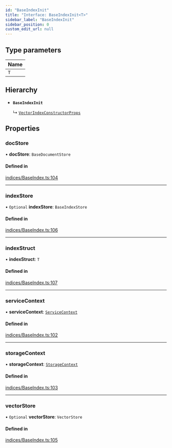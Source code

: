 ```yaml
---
id: "BaseIndexInit"
title: "Interface: BaseIndexInit<T>"
sidebar_label: "BaseIndexInit"
sidebar_position: 0
custom_edit_url: null
---
```


## Type parameters

| Name |
| :------ |
| `T` |

## Hierarchy

- **`BaseIndexInit`**

  ↳ [`VectorIndexConstructorProps`](VectorIndexConstructorProps.md)

## Properties

### docStore

• **docStore**: `BaseDocumentStore`

#### Defined in

[indices/BaseIndex.ts:104](https://github.com/run-llama/LlamaIndexTS/blob/main/packages/core/src/indices/BaseIndex.ts#L104)

___

### indexStore

• `Optional` **indexStore**: `BaseIndexStore`

#### Defined in

[indices/BaseIndex.ts:106](https://github.com/run-llama/LlamaIndexTS/blob/main/packages/core/src/indices/BaseIndex.ts#L106)

___

### indexStruct

• **indexStruct**: `T`

#### Defined in

[indices/BaseIndex.ts:107](https://github.com/run-llama/LlamaIndexTS/blob/main/packages/core/src/indices/BaseIndex.ts#L107)

___

### serviceContext

• **serviceContext**: [`ServiceContext`](ServiceContext.md)

#### Defined in

[indices/BaseIndex.ts:102](https://github.com/run-llama/LlamaIndexTS/blob/main/packages/core/src/indices/BaseIndex.ts#L102)

___

### storageContext

• **storageContext**: [`StorageContext`](StorageContext.md)

#### Defined in

[indices/BaseIndex.ts:103](https://github.com/run-llama/LlamaIndexTS/blob/main/packages/core/src/indices/BaseIndex.ts#L103)

___

### vectorStore

• `Optional` **vectorStore**: `VectorStore`

#### Defined in

[indices/BaseIndex.ts:105](https://github.com/run-llama/LlamaIndexTS/blob/main/packages/core/src/indices/BaseIndex.ts#L105)

